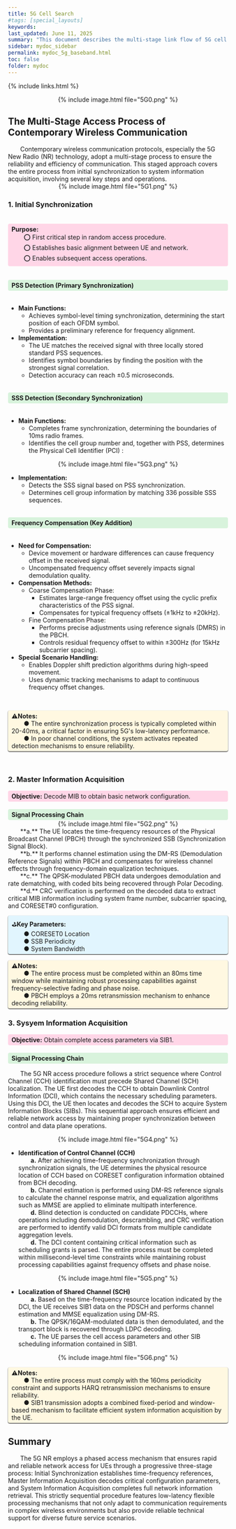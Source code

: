 ```yaml
---
title: 5G Cell Search
#tags: [special_layouts]
keywords: 
last_updated: June 11, 2025
summary: "This document describes the multi-stage link flow of 5G cell search, which can be adapted to a variety of scenarios."
sidebar: mydoc_sidebar
permalink: mydoc_5g_baseband.html
toc: false
folder: mydoc
---
```


{% include links.html %}

<div style="text-align: center;">
  {% include image.html file="5G0.png" %}
</div>

<h2 id="rMNS6"><font style="color:rgba(0, 0, 0, 0.9);">The Multi-Stage Access Process of Contemporary Wireless Communication</font></h2>
<font style="color:rgba(0, 0, 0, 0.9);">
&emsp;&emsp;Contemporary wireless communication protocols, especially the 5G New Radio (NR) technology, adopt a multi-stage process to ensure the reliability and efficiency of communication. This staged approach covers the entire process from initial synchronization to system information acquisition, involving several key steps and operations.</font>

<div style="text-align: center;">
  {% include image.html file="5G1.png" %}
</div>

<h3 id="NdMiB"><font style="color:rgba(0, 0, 0, 0.9);">1. Initial Synchronization</font></h3>
<br>
<span style="background: #FFD6E7; padding: 4px 8px; border-radius: 4px; display: block; width: 100%; box-sizing: border-box;">
<b>Purpose:</b><br>
&emsp;&emsp;⭕ First critical step in random access procedure.<br>
&emsp;&emsp;⭕ Establishes basic alignment between UE and network.<br>
&emsp;&emsp;⭕ Enables subsequent access operations.
</span>
<br>

<span style="
  background: #D8F3DC; 
  padding: 4px 8px; 
  border-radius: 4px; 
  display: block;
  width: 100%;
  box-sizing: border-box;">
<b>PSS Detection (Primary Synchronization)</b>
</span><br>

+ **Main Functions:**
  - Achieves symbol-level timing synchronization, determining the start position of each OFDM symbol. 
  - Provides a preliminary reference for frequency alignment.
+ **Implementation:**
  - The UE matches the received signal with three locally stored standard PSS sequences.
  - Identifies symbol boundaries by finding the position with the strongest signal correlation.
  - Detection accuracy can reach ±0.5 microseconds.
<br><br>

<span style="background: #D8F3DC; padding: 4px 8px; border-radius: 4px; display: block;width: 100%;box-sizing: border-box;">
<b>SSS Detection (Secondary Synchronization)</b>
</span>
<br>

+ **Main Functions:**
  - Completes frame synchronization, determining the boundaries of 10ms radio frames. 
  - Identifies the cell group number and, together with PSS, determines the Physical Cell Identifier (PCI) :

<div style="text-align: center;">
  {% include image.html file="5G3.png" %}
</div>

+ **Implementation:**
  - Detects the SSS signal based on PSS synchronization. 
  - Determines cell group information by matching 336 possible SSS sequences.<br><br>

<span style="background: #D8F3DC; padding: 4px 8px; border-radius: 4px; display: block;width: 100%;box-sizing: border-box;">
<b>Frequency Compensation (Key Addition)</b>
</span><br>

+ **Need for Compensation:**
  - Device movement or hardware differences can cause frequency offset in the received signal.  
  - Uncompensated frequency offset severely impacts signal demodulation quality.  
+ **Compensation Methods:**
  - Coarse Compensation Phase:  
    * Estimates large-range frequency offset using the cyclic prefix characteristics of the PSS signal.  
    * Compensates for typical frequency offsets (±1kHz to ±20kHz).  
  - Fine Compensation Phase:  
    * Performs precise adjustments using reference signals (DMRS) in the PBCH.  
    * Controls residual frequency offset to within ±300Hz (for 15kHz subcarrier spacing).  
+ **Special Scenario Handling:**
  - Enables Doppler shift prediction algorithms during high-speed movement.  
  - Uses dynamic tracking mechanisms to adapt to continuous frequency offset changes.  
<br>    
    
<span style="
  background-color: #FFF8E1;  
  padding: 4px 8px;  
  border-radius: 4px; 
  display: inline-block; 
  box-shadow: 0 1px 2px rgba(0,0,0,1); 
">
  <span> ⚠️<b>Notes:</b><br>
&emsp;&emsp;● The entire synchronization process is typically completed within 20-40ms, a critical factor in ensuring 5G's low-latency performance.<br>
&emsp;&emsp;● In poor channel conditions, the system activates repeated detection mechanisms to ensure reliability.
  </span>


<br>
<h3 id="dA2ia"><font style="color:rgba(0, 0, 0, 0.9);">2. Master Information Acquisition</font></h3>

<span style="background: #FFD6E7; padding: 4px 8px; border-radius: 4px; display: block;width: 100%;box-sizing: border-box;">
<b>Objective:</b> Decode MIB to obtain basic network configuration.
</span><br>

<span style="background: #D8F3DC; padding: 4px 8px; border-radius: 4px; display: block;width: 100%;box-sizing: border-box;">
<b>Signal Processing Chain</b>
</span>

<div style="text-align: center;">
  {% include image.html file="5G2.png" %}
</div>
&emsp;&emsp;**a.** The UE locates the time-frequency resources of the Physical Broadcast Channel (PBCH) through the synchronized SSB (Synchronization Signal Block).<br>
&emsp;&emsp;**b.** It performs channel estimation using the DM-RS (Demodulation Reference Signals) within PBCH and compensates for wireless channel effects through frequency-domain equalization techniques.<br>
&emsp;&emsp;**c.** The QPSK-modulated PBCH data undergoes demodulation and rate dematching, with coded bits being recovered through Polar Decoding. <br>
&emsp;&emsp;**d.** CRC verification is performed on the decoded data to extract critical MIB information including system frame number, subcarrier spacing, and CORESET#0 configuration. 


<span style="
  background-color: #E1F5FE;  
  padding: 4px 8px;  
  border-radius: 4px; 
  display: block;width: 100%;box-sizing: border-box; 
  box-shadow: 0 1px 2px rgba(0,0,0,1); 
">
  <span> ⛳️<b>Key Parameters:</b><br>
&emsp;&emsp;● CORESET0 Location<br>
&emsp;&emsp;● SSB Periodicity<br>
&emsp;&emsp;● System Bandwidth
  </span>

<span style="
  background-color: #FFF8E1;  
  padding: 4px 8px;  
  border-radius: 4px; 
  display: block;width: 100%;box-sizing: border-box; 
  box-shadow: 0 1px 2px rgba(0,0,0,1); 
">
  <span> ⚠️<b>Notes:</b><br>
&emsp;&emsp;● The entire process must be completed within an 80ms time window while maintaining robust processing capabilities against frequency-selective fading and phase noise.<br>
&emsp;&emsp;● PBCH employs a 20ms retransmission mechanism to enhance decoding reliability.
  </span>

<h3 id="NePiQ"> <font style="color:rgba(0, 0, 0, 0.9);">3. Sysyem Information Acquisition</font></h3>
<span style=
  "background: #FFD6E7; 
    padding: 4px 8px; 
    border-radius: 4px; 
    display: block;width: 100%;box-sizing: border-box;">
<b>Objective:</b> Obtain complete access parameters via SIB1.
</span><br>

<span style="background: #D8F3DC; padding: 4px 8px; border-radius: 4px; display: block;width: 100%;box-sizing: border-box;">
<b>Signal Processing Chain</b>
</span>

&emsp;&emsp;The 5G NR access procedure follows a strict sequence where Control Channel (CCH) identification must precede Shared Channel (SCH) localization. The UE first decodes the CCH to obtain Downlink Control Information (DCI), which contains the necessary scheduling parameters. Using this DCI, the UE then locates and decodes the SCH to acquire System Information Blocks (SIBs). This sequential approach ensures efficient and reliable network access by maintaining proper synchronization between control and data plane operations.

<div style="text-align: center;">
  {% include image.html file="5G4.png" %}
</div>

+ **<font style="color:rgba(0, 0, 0, 0.9);">Identification of Control Channel (CCH)</font>**<br>
&emsp;&emsp;**a.**  <font style="color:rgba(0, 0, 0, 0.9);">After achieving time-frequency synchronization through synchronization signals, the UE determines the physical resource location of CCH based on CORESET configuration information obtained from BCH decoding. </font><br>
&emsp;&emsp;**b.** <font style="color:rgba(0, 0, 0, 0.9);">Channel estimation is performed using DM-RS reference signals to calculate the channel response matrix, and equalization algorithms such as MMSE are applied to eliminate multipath interference. </font><br>
&emsp;&emsp;**d.** <font style="color:rgba(0, 0, 0, 0.9);">Blind detection is conducted on candidate PDCCHs, where operations including demodulation, descrambling, and CRC verification are performed to identify valid DCI formats from multiple candidate aggregation levels. </font><br>
&emsp;&emsp;**d.** <font style="color:rgba(0, 0, 0, 0.9);">The DCI content containing critical information such as scheduling grants is parsed. The entire process must be completed within millisecond-level time constraints while maintaining robust processing capabilities against frequency offsets and phase noise.</font>

<div style="text-align: center;">
  {% include image.html file="5G5.png" %}
</div>

+ **<font style="color:rgba(0, 0, 0, 0.9);">Localization of Shared Channel (SCH)</font>**<br>
&emsp;&emsp;**a.** <font style="color:rgba(0, 0, 0, 0.9);">Based on the time-frequency resource location indicated by the DCI, the UE receives SIB1 data on the PDSCH and performs channel estimation and MMSE equalization using DM-RS. </font><br>
&emsp;&emsp;**b.** <font style="color:rgba(0, 0, 0, 0.9);">The QPSK/16QAM-modulated data is then demodulated, and the transport block is recovered through LDPC decoding. </font><br>
&emsp;&emsp;**c.** <font style="color:rgba(0, 0, 0, 0.9);">The UE parses the cell access parameters and other SIB scheduling information contained in SIB1. </font><br>

<div style="text-align: center;">
  {% include image.html file="5G6.png" %}
</div>

<span style="
  background-color: #FFF8E1;  
  padding: 4px 8px;  
  border-radius: 4px; 
  display: block;width: 100%;box-sizing: border-box; 
  box-shadow: 0 1px 2px rgba(0,0,0,1); 
">
  <span> ⚠️<b>Notes:</b><br>
&emsp;&emsp;● The entire process must comply with the 160ms periodicity constraint and supports HARQ retransmission mechanisms to ensure reliability.<br>
&emsp;&emsp;● SIB1 transmission adopts a combined fixed-period and window-based mechanism to facilitate efficient system information acquisition by the UE.
  </span>

<h2 id="LEe7M">Summary</h2>
<font>&emsp;&emsp;The 5G NR employs a phased access mechanism that ensures rapid and reliable network access for UEs through a progressive three-stage process: Initial Synchronization establishes time-frequency references, Master Information Acquisition decodes critical configuration parameters, and System Information Acquisition completes full network information retrieval. This strictly sequential procedure features low-latency flexible processing mechanisms that not only adapt to communication requirements in complex wireless environments but also provide reliable technical support for diverse future service scenarios.</font>
